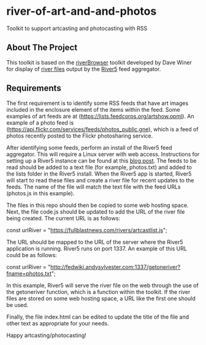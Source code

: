 # river-of-art-and-and-photos
 Toolkit to support artcasting and photocasting with RSS
 
## About The Project

This toolkit is based on the [riverBrowser](https://github.com/scripting/riverBrowser) toolkit developed by Dave Winer for display of [river files](http://riverjs.org/) output by the [River5](https://github.com/scripting/river5) feed aggregator.
 
## Requirements

The first requirement is to identify some RSS feeds that have art images included in the enclosure element of the items within the feed. Some examples of art feeds are at (https://lists.feedcorps.org/artshow.opml). An example of a photo feed is (https://api.flickr.com/services/feeds/photos_public.gne), which is a feed of photos recently posted to the Flickr photosharing service. 

After identifying some feeds, perform an install of the River5 feed aggregator. This will require a Linux server with web access. Instructions for setting up a River5 instance can be found at this [blog post](https://andysylvester.com/2018/11/23/creating-and-displaying-rivers-of-news/). The feeds to be read should be added to a text file (for example, photos.txt) and added to the lists folder in the River5 install. When the River5 app is started, River5 will start to read these files and create a river file for recent updates to the feeds. The name of the file will match the text file with the feed URLs (photos.js in this example).

The files in this repo should then be copied to some web hosting space. Next, the file code.js should be updated to add the URL of the river file being created. The current URL is as follows:

const urlRiver = "https://fullblastnews.com/rivers/artcastlist.js";

The URL should be mapped to the URL of the server where the River5 application is running. River5 runs on port 1337. An example of this URL could be as follows:

const urlRiver = "http://fedwiki.andysylvester.com:1337/getoneriver?fname=photos.txt";

In this example, River5 will serve the river file on the web through the use of the getoneriver function, which is a function within the toolkit. If the river files are stored on some web hosting space, a URL like the first one should be used.

Finally, the file index.html can be edited to update the title of the file and other text as appropriate for your needs.

Happy artcasting/photocasting!



 

